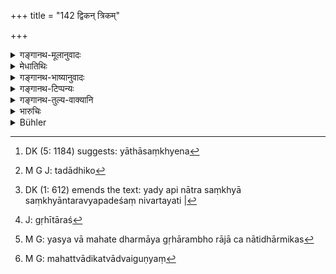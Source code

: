 +++
title = "142 द्विकन् त्रिकम्"

+++

<details><summary>गङ्गानथ-मूलानुवादः</summary>

He may charge just two, three, four or five per cent. per month from the four castes respectively.—(142)
</details>

<details><summary>मेधातिथिः</summary>

ब्राह्मणादिवर्णक्रमेण चतुर्णां वर्णानां सकाशाद् द्विकादयश् चत्वारः कल्पा यथासंख्येन[^१८५] ग्राह्यतयानुज्ञायन्ते । **समम्** । न पादेन वार्धेन वाधिकम् । तदाधिक्ये[^१८६] ऽपि सपादद्विकं सार्धद्विकम् इति द्विकादिव्यपदेशस्यानिवृत्तेर् आशङ्कानिवारणार्थं **सम**ग्रहणम्, यथा मात्रान्यत्वे ऽपि संज्ञान्तरव्यपदेशं निवर्तयति[^१८७] । इदम् अपि पूर्वेणाजिवतः कल्पान्तरम् । यस्य वाल्पं धनं महते धर्माय ग्रहीतारश्[^१८८] च नातिधार्मिकास्[^१८९] तत्रायं विधिः, "ये ऽसाधुभ्यो ऽर्थम् आदाय" (म्ध् ११.१८) इति न्यायेन । "समाम्" इति पाठान्तरम् । संवत्सरं यावद् एषा वृद्धिर् न परतो ऽपि, महत्त्वाद् द्वैगुण्यं[^१९०] स्यात् ॥ ८.१४२ ॥


[^१९०]:
     M G: mahattvādikatvādvaiguṇyaṃ


[^१८९]:
     M G: yasya vā mahate dharmāya gṛhārambho rājā ca nātidhārmikas 


[^१८८]:
     J: gṛhītāraś


[^१८७]:
     DK (1: 612) emends the text: yady api nātra saṃkhyā saṃkhyāntaravyapadeśaṃ nivartayati |


[^१८६]:
     M G J: tadādhiko


[^१८५]:
     DK (5: 1184) suggests: yāthāsaṃkhyena
</details>

<details><summary>गङ्गानथ-भाष्यानुवादः</summary>

From the four castes, *Brāhmaṇa* and the rest, respectively, he shall charge the four rates, two per cent, and so forth. These four rates are sanctioned in relation to the four castes respectively.

‘*Just*,’—*i.e*., not exceeding by even a half or a quarter. This term has been added to preclude the idea that the expression ‘two per cent.’ may be applicable to ‘two and a quarter’ or ‘two and a half.’ Just as the shortest alteration, even by a single syllable, of a name makes the name a totally different one (so the addition of even a quarter would make the rate totally different).

This also is an alternative open to the man who cannot maintain his family at the former rate of interest; or to one who has only a small capital; or to cases where the borrowers are not specially righteous persons.

The propriety of this would be analogous to the act of doing a righteous act with the money extorted from wicked persons.

For ‘*samam*,’ ‘just,’ another reading is ‘*samām*.’

This rate of interest however is to be charged for one year only, and not beyond that; as the rates being high, the principal might become more than doubled.—(142)
</details>

<details><summary>गङ्गानथ-टिप्पन्यः</summary>

This rule is quoted in *Vivādaratnākara* (p. 8), which adds the
following notes:—‘*Dvikam*’ means ‘that in which two *Purāṇas* per month
are charged’; so with ‘*trika*’ and the other terms.—From the Brāhmaṇa,
Kṣatriya, Vaiśya and Śūdra, one should charge an interest of two, three,
four and five *Purāṇas* respectively, for every hundred of the debt;—in
*Smṛtisāroddhāra* (p. 320);—and in *Kṛtyakalpataru* (67b).
</details>

<details><summary>गङ्गानथ-तुल्य-वाक्यानि</summary>

**(verses 8.140-142)  
**

See Comparative notes for [Verse
8.140].
</details>

<details><summary>भारुचिः</summary>

अयं च वर्णानुपूर्व्यात् तृतीयः कल्पः । एषां तु पूर्वः पूर्वो ज्यायान् । अन्ये ऽपि तु समाम् इति पठन्ति । समाग्रहणाद् अत्रेयं वृद्धिर् न संवत्सरात् परतः । पूर्वातः स्यात् । परतो ऽपि अल्पत्वाद् वृद्धेः । प्रयोगश् च द्विविधो भवति । गृहीत्वा चाधिम् अन्यथा च । तत्राधिग्रहणपक्षे विशेषार्थम् इदम् उच्यते — ॥ ८.१४१ ॥
</details>

<details><summary>Bühler</summary>

142	Just two in the hundred, three, four, and five (and not more), he may take as monthly interest according to the order of the castes (varna).
</details>
